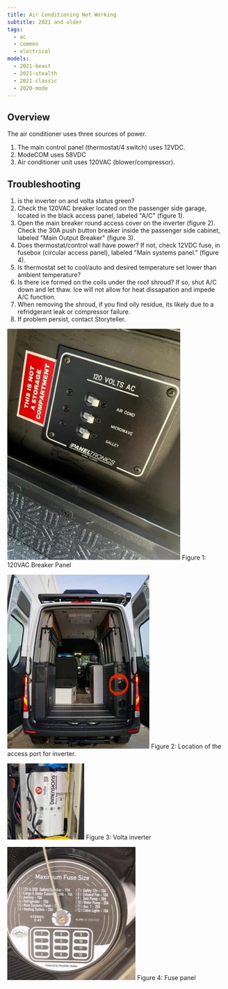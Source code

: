 ```yaml
---
title: Air Conditioning Not Working
subtitle: 2021 and older
tags:
  - ac
  - common
  - electrical
models:
  - 2021-beast
  - 2021-stealth
  - 2021-classic
  - 2020-mode
---
```


## Overview

The air conditioner uses three sources of power.

1. The main control panel (thermostat/4 switch) uses 12VDC.
2. ModeCOM uses 58VDC
3. Air conditioner unit uses 120VAC (blower/compressor).

## Troubleshooting

1. is the inverter on and volta status green?
2. Check the 120VAC breaker located on the passenger side garage, located in the black access panel, labeled "A/C" (figure 1).
3. Open the main breaker round access cover on the inverter (figure 2). Check the 30A push button breaker inside the passenger side cabinet, labeled "Main Output Breaker" (figure 3).
4. Does thermostat/control wall have power? If not, check 12VDC fuse, in fusebox (circular access panel), labeled "Main systems panel." (figure 4).
5. Is thermostat set to cool/auto and desired temperature set lower than ambient temperature?
6. Is there ice formed on the coils under the roof shroud? If so, shut A/C down and let thaw. Ice will not allow for heat dissapation and impede A/C function.
7. When removing the shroud, if you find oily residue, its likely due to a refridgerant leak or compressor failure.
8. If problem persist, contact Storyteller.

![120VAC breaker panel](images/120vac-breaker-panel.jpg)
Figure 1: 120VAC Breaker Panel

![location of inverter access](images/inverter-access-location.jpg)
Figure 2: Location of the access port for inverter.

![volta inverter](images/volta-inverter.jpg)
Figure 3: Volta inverter

![fuse panel](images/fuse-panel.jpg)
Figure 4: Fuse panel
